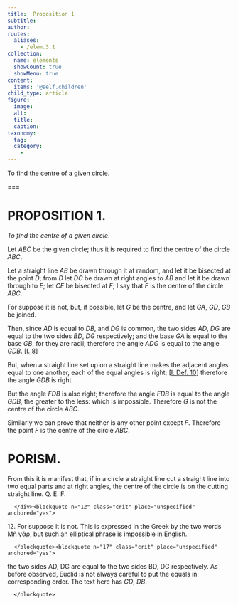 ```yaml
---
title:  Proposition 1
subtitle: 
author:
routes:
  aliases:
    - /elem.3.1
collection:
  name: elements
  showCount: true
  showMenu: true
content:
  items: '@self.children'
child_type: article
figure:
  image:
  alt:
  title:
  caption:
taxonomy:
  tag:
  category:
    - 
---
```


<p><emph>To find the centre of a given circle</emph>. </p>

===

<h1>PROPOSITION 1.</h1>
<p><em>To find the centre of a given circle</em>. </p>

<p>Let <em>ABC</em> be the given circle; thus it is required to find the centre of the circle <em>ABC</em>. </p>

<p>Let a straight line <em>AB</em> be drawn <lb n="5"/>through it at random, and let it be bisected at the point <em>D</em>; from <em>D</em> let <em>DC</em> be drawn at right angles to <em>AB</em> and let it be drawn through to <em>E</em>; let <em>CE</em> be bisected at <em>F</em>; <lb n="10"/>I say that <em>F</em> is the centre of the circle <em>ABC</em>. 
      </p>

<p>For suppose it is not, but, if possible, let <em>G</em> be the centre, and let <em>GA</em>, <em>GD</em>, <em>GB</em> be joined. <lb n="15"/></p>

<p>Then, since <em>AD</em> is equal to <em>DB</em>, and <em>DG</em> is common, <span class="center">the two sides <em>AD</em>, <em>DG</em> are equal to the two sides <em>BD</em>, <em>DG</em> respectively;</span> and the base <em>GA</em> is equal to the base <em>GB</em>, for they are <lb n="20"/>radii; <span class="center">therefore the angle <em>ADG</em> is equal to the angle <em>GDB</em>. [<a href="/elem.1.8">I. 8</a>]</span>
      </p>

<p>But, when a straight line set up on a straight line makes the adjacent angles equal to one another, each of the equal angles is right; [<a href="/elem.1.def.10">I. Def. 10</a>] <lb n="25"/><span class="center">therefore the angle <em>GDB</em> is right.</span>
       <pb n="7"/></p>

<p>But the angle <em>FDB</em> is also right; therefore the angle <em>FDB</em> is equal to the angle <em>GDB</em>, the greater to the less: which is impossible. <span class="center">Therefore <em>G</em> is not the centre of the circle <em>ABC</em>.</span>
       <lb n="30"/></p>

<p>Similarly we can prove that neither is any other point except <em>F</em>. <span class="center">Therefore the point <em>F</em> is the centre of the circle <em>ABC</em>.</span>
      </p>
<div id="elem.3.1.p.1" class="porism">
       <h1>PORISM.</h1>
       
<p>From this it is manifest that, if in a circle a straight line cut a straight line into two equal parts and at <lb n="35"/>right angles, the centre of the circle is on the cutting straight line. Q. E. F.</p>

      </div><blockquote n="12" class="crit" place="unspecified" anchored="yes">
       
<p>12. For suppose it is not. This is expressed in the Greek by the two words <foreign lang="greek">Μὴ γάρ</foreign>, but such an elliptical phrase is impossible in English.</p>

      </blockquote><blockquote n="17" class="crit" place="unspecified" anchored="yes">
       
<p><span class="bold">the two sides AD, DG are equal to the two sides BD, DG respectively.</span> As before observed, Euclid is not always careful to put the equals in corresponding order. The text here has <quote><em>GD</em>, <em>DB</em>.</quote>
</p>

      </blockquote>
